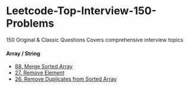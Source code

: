 # Leetcode-Top-Interview-150-Problems
150 Original &amp; Classic Questions Covers comprehensive interview topics

#### Array / String
- [88. Merge Sorted Array](array-string/merge-sorted-array/README.md)  
- [27. Remove Element](/array-string/remove-element/README.md)
- [26. Remove Duplicates from Sorted Array](/array-string//remove-duplicates-from-sorted-array/README.md)